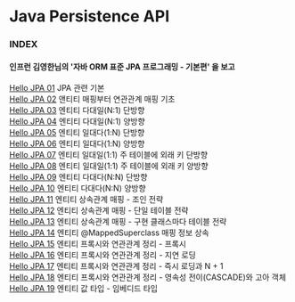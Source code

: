 # Java Persistence API

### INDEX

#### 인프런 김영한님의 '자바 ORM 표준 JPA 프로그래밍 - 기본편' 을 보고

[Hello JPA 01](https://github.com/oh29oh29/jpa-study/tree/master/hello-jpa-01) JPA 관련 기본  
[Hello JPA 02](https://github.com/oh29oh29/jpa-study/tree/master/hello-jpa-02) 앤티티 매핑부터 연관관계 매핑 기초  
[Hello JPA 03](https://github.com/oh29oh29/jpa-study/tree/master/hello-jpa-03) 엔티티 다대일(N:1) 단방향  
[Hello JPA 04](https://github.com/oh29oh29/jpa-study/tree/master/hello-jpa-04) 엔티티 다대일(N:1) 양방향  
[Hello JPA 05](https://github.com/oh29oh29/jpa-study/tree/master/hello-jpa-05) 엔티티 일대다(1:N) 단방향  
[Hello JPA 06](https://github.com/oh29oh29/jpa-study/tree/master/hello-jpa-06) 엔티티 일대다(1:N) 양방향  
[Hello JPA 07](https://github.com/oh29oh29/jpa-study/tree/master/hello-jpa-07) 엔티티 일대일(1:1) 주 테이블에 외래 키 단방향  
[Hello JPA 08](https://github.com/oh29oh29/jpa-study/tree/master/hello-jpa-08) 엔티티 일대일(1:1) 주 테이블에 외래 키 양방향  
[Hello JPA 09](https://github.com/oh29oh29/jpa-study/tree/master/hello-jpa-09) 엔티티 다대다(N:N) 단방향  
[Hello JPA 10](https://github.com/oh29oh29/jpa-study/tree/master/hello-jpa-10) 엔티티 다대다(N:N) 양방향  
[Hello JPA 11](https://github.com/oh29oh29/jpa-study/tree/master/hello-jpa-11) 엔티티 상속관계 매핑 - 조인 전략  
[Hello JPA 12](https://github.com/oh29oh29/jpa-study/tree/master/hello-jpa-12) 엔티티 상속관계 매핑 - 단일 테이블 전략  
[Hello JPA 13](https://github.com/oh29oh29/jpa-study/tree/master/hello-jpa-13) 엔티티 상속관계 매핑 - 구현 클래스마다 테이블 전략  
[Hello JPA 14](https://github.com/oh29oh29/jpa-study/tree/master/hello-jpa-14) 엔티티 @MappedSuperclass 매핑 정보 상속  
[Hello JPA 15](https://github.com/oh29oh29/jpa-study/tree/master/hello-jpa-15) 엔티티 프록시와 연관관계 정리 - 프록시  
[Hello JPA 16](https://github.com/oh29oh29/jpa-study/tree/master/hello-jpa-16) 엔티티 프록시와 연관관계 정리 - 지연 로딩  
[Hello JPA 17](https://github.com/oh29oh29/jpa-study/tree/master/hello-jpa-17) 엔티티 프록시와 연관관계 정리 - 즉시 로딩과 N + 1  
[Hello JPA 18](https://github.com/oh29oh29/jpa-study/tree/master/hello-jpa-18) 엔티티 프록시와 연관관계 정리 - 영속성 전이(CASCADE)와 고아 객체  
[Hello JPA 19](https://github.com/oh29oh29/jpa-study/tree/master/hello-jpa-18) 엔티티 값 타입 - 임베디드 타입  